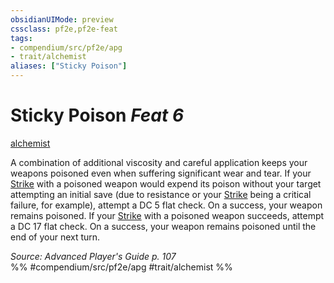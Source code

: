 ```yaml
---
obsidianUIMode: preview
cssclass: pf2e,pf2e-feat
tags:
- compendium/src/pf2e/apg
- trait/alchemist
aliases: ["Sticky Poison"]
---
```

# Sticky Poison  *Feat 6*  
[alchemist](/rules/traits/alchemist.md)  


A combination of additional viscosity and careful application keeps your weapons poisoned even when suffering significant wear and tear. If your [Strike](/rules/actions/strike.md) with a poisoned weapon would expend its poison without your target attempting an initial save (due to resistance or your [Strike](/rules/actions/strike.md) being a critical failure, for example), attempt a DC 5 flat check. On a success, your weapon remains poisoned. If your [Strike](/rules/actions/strike.md) with a poisoned weapon succeeds, attempt a DC 17 flat check. On a success, your weapon remains poisoned until the end of your next turn.

*Source: Advanced Player's Guide p. 107*  
%% #compendium/src/pf2e/apg #trait/alchemist %%